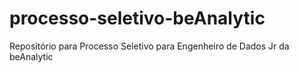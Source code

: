 # processo-seletivo-beAnalytic

Repositório para Processo Seletivo para Engenheiro de Dados Jr da beAnalytic
